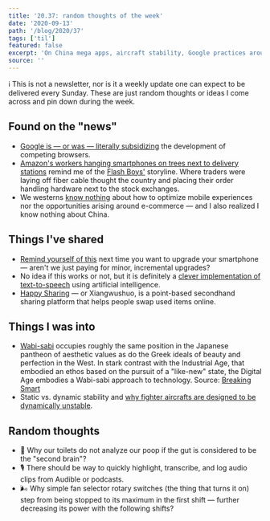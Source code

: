 ```yaml
---
title: '20.37: random thoughts of the week'
date: '2020-09-13'
path: '/blog/2020/37'
tags: ['til']
featured: false
excerpt: 'On China mega apps, aircraft stability, Google practices around competing browsers, and a Wabi-sabi approach to technology.'
source: ''
---
```


ℹ️ This is not a newsletter, nor is it a weekly update one can expect to be delivered every Sunday. These are just random thoughts or ideas I come across and pin down during the week.

## Found on the "news"

- [Google is — or was — literally subsidizing](https://www.zdnet.com/article/mozilla-lays-off-250-employees-while-it-refocuses-on-commercial-products/) the development of competing browsers.
- [Amazon's workers hanging smartphones on trees next to delivery stations](https://www.bloomberg.com/news/articles/2020-09-01/amazon-drivers-are-hanging-smartphones-in-trees-to-get-more-work) remind me of the [Flash Boys'](https://en.wikipedia.org/wiki/Flash_Boys) storyline. Where traders were laying off fiber cable thought the country and placing their order handling hardware next to the stock exchanges.
- We westerns [know nothing](https://techcrunch.com/2018/07/26/the-incredible-rise-of-pinduoduo/) about how to optimize mobile experiences nor the opportunities arising around e-commerce — and I also realized I know nothing about China.

## Things I've shared

- [Remind yourself of this](http://interconnected.org/home/2020/08/11/screens) next time you want to upgrade your smartphone — aren't we just paying for minor, incremental upgrades?
- No idea if this works or not, but it is definitely a [clever implementation of text-to-speech](https://podcastle.ai) using artificial intelligence.
- [Happy Sharing](http://www.xiangwushuo.com) — or Xiangwushuo, is a point-based secondhand sharing platform that helps people swap used items online.

## Things I was into

- [Wabi-sabi](https://en.wikipedia.org/wiki/Wabi-sabi) occupies roughly the same position in the Japanese pantheon of aesthetic values as do the Greek ideals of beauty and perfection in the West. In stark contrast with the Industrial Age, that embodied an ethos based on the pursuit of a "like-new" state, the Digital Age embodies a Wabi-sabi approach to technology. Source: [Breaking Smart](https://breakingsmart.substack.com/p/a-wabi-sabi-technology-age)
- Static vs. dynamic stability and [why fighter aircrafts are designed to be dynamically unstable](https://www.youtube.com/watch?v=h6NsYyAUOHE).

## Random thoughts

- 💩 Why our toilets do not analyze our poop if the gut is considered to be the "second brain"?
- 🎙️ There should be way to quickly highlight, transcribe, and log audio clips from Audible or podcasts.
- 🌬 Why simple fan selector rotary switches (the thing that turns it on) step from being stopped to its maximum in the first shift — further decreasing its power with the following shifts?
